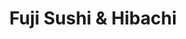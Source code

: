 ---
layout: place
title: "Fuji Sushi & Hibachi"
permalink: /wisconsin/middleton/fuji-sushi-hibachi.html
stateAbbr: WI
stateName: Wisconsin
cityName: Middleton
seo:
  name: "Fuji Sushi & Hibachi"
  type: Restaurant
  links: null
description: "Looking for sushi in Middleton, Wisconsin? Check out Fuji Sushi & Hibachi for a delightful Japanese dining experience. Enjoy a variety of sushi and other dis..."
place_id: ChIJK5y3mTavB4gRTX7Sz42jjY8
photos:
  - name: >-
      places/ChIJK5y3mTavB4gRTX7Sz42jjY8/photos/AeeoHcKUsM4gjI8yTDwZrhMs0fwlmDEbmk2xTZfESTIJAPaE0IJM7gjZflJ_X4rtGchK08orux6FVHZn3ntd-ofQzB8uUTRuwcreYlwDPKc8KtS1Dnyzleg3s1200TuM7chbLWPmgx592ObawYJoPlMaR9FnxkSW8uVrpbyuGIzfOLguoJRR71AK1u2B3qYt9RnFPcRk5LPJCyB8ap-isqRXR2fsbHZwTQq12DikWc2vtxCxwmwbJLgXu8tZiaRSvSXtjJZ4VLeZtE6cbhN7Y_AyQzb3NSu00RYaKiepQ55yAsqlNA
    widthPx: 2560
    heightPx: 1707
    authorAttributions:
      - displayName: Fuji Sushi & Hibachi
        uri: https://maps.google.com/maps/contrib/100974259213884181154
        photoUri: >-
          https://lh3.googleusercontent.com/a-/ALV-UjWQn_8PWJlDyhC2viSbBmYLzc9xExMpjiZeBCoJXJdOS4VwseQ=s100-p-k-no-mo
    flagContentUri: >-
      https://www.google.com/local/imagery/report/?cb_client=maps_api_places.places_api&image_key=!1e10!2sAF1QipNtfylgAs6KziU1Ozc0TTuxbkvvDCjsrZYSo5nq&hl=en-US
    googleMapsUri: >-
      https://www.google.com/maps/place//data=!3m4!1e2!3m2!1sAF1QipNtfylgAs6KziU1Ozc0TTuxbkvvDCjsrZYSo5nq!2e10!4m2!3m1!1s0x8807af3699b79c2b:0x8f8da38dcfd27e4d
  - name: >-
      places/ChIJK5y3mTavB4gRTX7Sz42jjY8/photos/AeeoHcIY9ItxPlzvcSJBsvCHAZcdipVXWtSeN6G73poLRaPEBc9Zdf3kFYbO9F8X5PWk3M9PVkG7FR7Y49hPV2iiCM4FYjLHZ9MSSlzh_YnSWPCABbvU3ygvSrodBv0hSDGjuo4Fh9b7UEADYHwH-RwCYjqiycMxhPll1eFbrbg5nBB6oQMz_A4UMmFO5oVpSRVF1chfbd9FJsLO74YodfENQDcZqukrEf5kDmFClk6SIMsRn-EoTosM-TFeXJ6DzHmc2Wyw3_Z7cFXQdcN8BTWc6QQat7XVC8xEeX0aOEmNJyzFUQ
    widthPx: 2560
    heightPx: 1707
    authorAttributions:
      - displayName: Fuji Sushi & Hibachi
        uri: https://maps.google.com/maps/contrib/100974259213884181154
        photoUri: >-
          https://lh3.googleusercontent.com/a-/ALV-UjWQn_8PWJlDyhC2viSbBmYLzc9xExMpjiZeBCoJXJdOS4VwseQ=s100-p-k-no-mo
    flagContentUri: >-
      https://www.google.com/local/imagery/report/?cb_client=maps_api_places.places_api&image_key=!1e10!2sAF1QipPAFtYpnlqV_SWuMW5BCUbANdVROUyBC97u9Izz&hl=en-US
    googleMapsUri: >-
      https://www.google.com/maps/place//data=!3m4!1e2!3m2!1sAF1QipPAFtYpnlqV_SWuMW5BCUbANdVROUyBC97u9Izz!2e10!4m2!3m1!1s0x8807af3699b79c2b:0x8f8da38dcfd27e4d
  - name: >-
      places/ChIJK5y3mTavB4gRTX7Sz42jjY8/photos/AeeoHcItMBVt4kB2_0tnhX6R3eHt98sW0bdXK8D2fG4tKf7XCpgfm-kx_uMMq0skOXKoXTaHrA-GE42kbbQLOQ8PPDgfHygZZpEH_sIMnkdhgM6snhLn1PNtopmF0lAkt0aNPfFBqWTsLwI7ivEKql2csirkC_272U0deNaG9zWXxOIVJE-zlSYKXIqRg7I-e4izTDMHlCKsbb8Z0M1FfQjDbUyfP4U0Ow86TS3d-z1V6DavoSYTpMCuzJ90dkzYTlY88iMyu2iSzWbXvb0gBqnS_59Vg4S6BPHRzSf29lKn8aiK2Sq2lh5T6lpPwr_BA6hwxI-2QkOyLMHPppv6r3lJ6mZMoWCOfeUYfRerJ-ygGgPekFydg1Tnnxv6Jxz_iyjSrZfHbjnrAeqPU-rXz3YaQLwDsMvHEHGxivYuhm8Y6rouYw
    widthPx: 3024
    heightPx: 4032
    authorAttributions:
      - displayName: Kiro Chen
        uri: https://maps.google.com/maps/contrib/114326953147533334614
        photoUri: >-
          https://lh3.googleusercontent.com/a-/ALV-UjUmVqiYIEAfipvZq5DnXdI5qmUWoI93WrPUvzAIOTYfn-xu653eew=s100-p-k-no-mo
    flagContentUri: >-
      https://www.google.com/local/imagery/report/?cb_client=maps_api_places.places_api&image_key=!1e10!2sCIHM0ogKEICAgIDj5YXePg&hl=en-US
    googleMapsUri: >-
      https://www.google.com/maps/place//data=!3m4!1e2!3m2!1sCIHM0ogKEICAgIDj5YXePg!2e10!4m2!3m1!1s0x8807af3699b79c2b:0x8f8da38dcfd27e4d
  - name: >-
      places/ChIJK5y3mTavB4gRTX7Sz42jjY8/photos/AeeoHcIKTwPo2LScTnwveVsu7cAJHpFQHLiDgoFNboBaw-rbkIUxKBnidt4pujEdr2-WprSBJ1zCB12h9bZYH7Zw3Z0sEHxslvR0S5R3kJq7-B7veHZlk6EWUPhfAWWzNWbRxU_rh4pjrq5RcqKykr4PvahKL_0f07K7v4fAOwSoUpfXef9uCm9HTAvWKi6yV-vahEDAnrtru6nNqF-XV-20yCEvfKrfl-_OXg_K4SK2QTFLaB8bWfNLei7FGlQAePuzi49VPOC1NQIG9M8a-i9Lhwr7S1ko9c_nN2jGiZJAnwtBtP2Y1A9UtVkOjncB0i4IPzd9TSdDiRR5zSwgRClIbBdweC3fIkRDENrnn_hHCmShT_C0bbX8k_Gpd3XMxC62V9ugvk8hmECZHZsmyycKDlKw4qZe4qMMIYcDw0JDJYRJvQ
    widthPx: 4624
    heightPx: 3468
    authorAttributions:
      - displayName: C K
        uri: https://maps.google.com/maps/contrib/107877092442259640936
        photoUri: >-
          https://lh3.googleusercontent.com/a-/ALV-UjURtwgYp0d1FeCzNZwGpNLXWR17WNYE4wdbEdKvhA5QYGVlF8ei=s100-p-k-no-mo
    flagContentUri: >-
      https://www.google.com/local/imagery/report/?cb_client=maps_api_places.places_api&image_key=!1e10!2sCIHM0ogKEICAgIC96b3SIw&hl=en-US
    googleMapsUri: >-
      https://www.google.com/maps/place//data=!3m4!1e2!3m2!1sCIHM0ogKEICAgIC96b3SIw!2e10!4m2!3m1!1s0x8807af3699b79c2b:0x8f8da38dcfd27e4d
  - name: >-
      places/ChIJK5y3mTavB4gRTX7Sz42jjY8/photos/AeeoHcL6q4F4gbGBqVhbh29Xq7AajC9VS8lTtEOZ1xu4omS2moc1Ty_oj0hEOYDerFVabWmIlX0QtMMFbeyFkCGoTuZ1ShQ7KajuPhPKUYT34KS-1IqhfiAYxLlLLuFnxGfE3cnwhuqF3EHY7r5DXFHEebdZAS1Ev-FTi4AIYQ-5ybG7v7Sf7mURYLmrrX1h8FkkAHAkN2Z1aCCslrsCzQIvApCGSQqjqkP2y7_VwGdtq5G8qTNKdDv2qQk2C7VdaoJFsdYi0PsBcTwCFB1eQ7YvdlR29qMYrYg4OTQ5O4o1ja769w
    widthPx: 2560
    heightPx: 1707
    authorAttributions:
      - displayName: Fuji Sushi & Hibachi
        uri: https://maps.google.com/maps/contrib/100974259213884181154
        photoUri: >-
          https://lh3.googleusercontent.com/a-/ALV-UjWQn_8PWJlDyhC2viSbBmYLzc9xExMpjiZeBCoJXJdOS4VwseQ=s100-p-k-no-mo
    flagContentUri: >-
      https://www.google.com/local/imagery/report/?cb_client=maps_api_places.places_api&image_key=!1e10!2sAF1QipOvN-94hkvlt_fVB9_zjAuYXV_1_0g0VsU-ozuo&hl=en-US
    googleMapsUri: >-
      https://www.google.com/maps/place//data=!3m4!1e2!3m2!1sAF1QipOvN-94hkvlt_fVB9_zjAuYXV_1_0g0VsU-ozuo!2e10!4m2!3m1!1s0x8807af3699b79c2b:0x8f8da38dcfd27e4d
  - name: >-
      places/ChIJK5y3mTavB4gRTX7Sz42jjY8/photos/AeeoHcJ3ds7KwH6QTcSgnyEibQCwbOfuukCUv4KLsd2yBAMocZeqVbkT1G1B7rNNiYL2fLeQZMcC76na_L28HsmwRhtGDX42ge4bgTPz3cHdZa-Qo2Oe-wBwkVRfIdwAMH1bRnYNYXLuLNQZ4Wzq1EgW4th9E0d0tel8iqm_qXyFDjRxopuEpsjTs8TGnTjVHMpPny8CY4_GNR-ET1fE8FFGZpBu-YfPIIYqJk3AWI1I6VbR2fwVbMieOIAUCwbexJpwRShC-4FYQUK42PRZ5_v7oGys1tarTMSMLtBhEL3iLnkWPcimQ8oDQV2JqpXtEOX2QlwpvLF1IMr572poJQ19sVVru1pJlV9W3LS__FqRu-5ZT6uyrwPOQMI9iGj68ffrkJAj-9AR4Zg8eATHcieuZxXNgEjx4Q1_rtKiTD366KW0bA
    widthPx: 4032
    heightPx: 3024
    authorAttributions:
      - displayName: Annie Chen
        uri: https://maps.google.com/maps/contrib/114524155501593648339
        photoUri: >-
          https://lh3.googleusercontent.com/a/ACg8ocKADLHqBVs_6NfYQGtDmDNZv8no0QgEoC_S6XR5HjJmwkMPJVJc=s100-p-k-no-mo
    flagContentUri: >-
      https://www.google.com/local/imagery/report/?cb_client=maps_api_places.places_api&image_key=!1e10!2sCIHM0ogKEICAgICZsYSqTg&hl=en-US
    googleMapsUri: >-
      https://www.google.com/maps/place//data=!3m4!1e2!3m2!1sCIHM0ogKEICAgICZsYSqTg!2e10!4m2!3m1!1s0x8807af3699b79c2b:0x8f8da38dcfd27e4d
  - name: >-
      places/ChIJK5y3mTavB4gRTX7Sz42jjY8/photos/AeeoHcIG9K-pxshIrGRaY2kSKExssky5DYlDxvLywCiWjLIk5mSUENh2PMzKTtl4dEBna4iFrchLa2W6MSUcTFo0HeqFxHreOQtsnghcvfImAeTmL2N6DwOH7DjVWLs_Q1i5hcdy7OdPpR0P63nb1crHW3s1npdMQ1BGWrJfFyl0D_EuIpEM4XUokxmSGYXwDQZe8hsZUuxOIaUBc8DJOwgm7lOKwJFkwamQWanBx2tqIsH2cm8v3WuRq-UmWF0ipjz8IC3MhE52hgVt6lMa0F8J0vEJY9cIBlPMUcawKv8ehY4NJXb6eK7ng6GeZmSJUA8mA_ELXv2HVIo9X1a0Z8FyjV-0yal_pYmU5DBaeyYmfeAX8Hw8iwAs20G9bM5l2ARvooZAfGxK-mtXgJlgyaM4LzoYPtSBwHR9vaP4I1LmYyov2MSI
    widthPx: 4000
    heightPx: 1848
    authorAttributions:
      - displayName: Jenny Pulvermacher
        uri: https://maps.google.com/maps/contrib/105813430020094757084
        photoUri: >-
          https://lh3.googleusercontent.com/a/ACg8ocK11yNSoJwmwL2Jhq_DYxFwFAZMBtRXsQj7tFcadfsJD3_NIg=s100-p-k-no-mo
    flagContentUri: >-
      https://www.google.com/local/imagery/report/?cb_client=maps_api_places.places_api&image_key=!1e10!2sCIHM0ogKEICAgIC1na_Z9AE&hl=en-US
    googleMapsUri: >-
      https://www.google.com/maps/place//data=!3m4!1e2!3m2!1sCIHM0ogKEICAgIC1na_Z9AE!2e10!4m2!3m1!1s0x8807af3699b79c2b:0x8f8da38dcfd27e4d
  - name: >-
      places/ChIJK5y3mTavB4gRTX7Sz42jjY8/photos/AeeoHcIKxuXpQKTOi2EX0nApFmwOWNLWZSenefnIzZVBZcbEJBEN9HlOOYyXvmAWIi52_FXimByNxrVOtMhqcFHQZOhwNDS7g0qsjMISuXjEM39oSGWOT3jJbMPWy5geh2z9FwvKuWrjAl98h3_1oRrxSZiSJF_CS568uTIAx1WVg7rsicPZw_MQe0Qj6zU0ehweSUpW6k_rWPwBmckbqywIcUdhCcGQMjZSiYFuRwO3BPGRzq8kYe11FzoPAwEbpfUmYnH8QB5ls8neE3sO0jmZgMnF29uFxlSUo99_5NZFMG6Qug
    widthPx: 2560
    heightPx: 1707
    authorAttributions:
      - displayName: Fuji Sushi & Hibachi
        uri: https://maps.google.com/maps/contrib/100974259213884181154
        photoUri: >-
          https://lh3.googleusercontent.com/a-/ALV-UjWQn_8PWJlDyhC2viSbBmYLzc9xExMpjiZeBCoJXJdOS4VwseQ=s100-p-k-no-mo
    flagContentUri: >-
      https://www.google.com/local/imagery/report/?cb_client=maps_api_places.places_api&image_key=!1e10!2sAF1QipOV4NICN0rRsBJ6egNCUPXwU6_4N2ldgAayB6Do&hl=en-US
    googleMapsUri: >-
      https://www.google.com/maps/place//data=!3m4!1e2!3m2!1sAF1QipOV4NICN0rRsBJ6egNCUPXwU6_4N2ldgAayB6Do!2e10!4m2!3m1!1s0x8807af3699b79c2b:0x8f8da38dcfd27e4d
  - name: >-
      places/ChIJK5y3mTavB4gRTX7Sz42jjY8/photos/AeeoHcKrs8h7AGv9wjZTAQAj28QnD6c2IK0ZhNTDHWIEHEIgXDoiZsN0qcppUTZF4BTvOTU3GsrwWUNoPSEdWLaqUuGqGbgygowJrLru4RUGHkpNoVRgK4F_w1qJ7JsfdxlbHfv0faZ8vBU1u-Yb3Ca2UjAoAf7r_mjg5QRvLbmXZ06FSYaWbePsht3PT-Y1yNKTNBIAwQI4xlDn-VF68pDCxiS_Q_rFP1VQ6TgIkzcQ4w56JQ0wM4jVz3KUCXUx27YaC4RCqz5IKFv1uAmQ_as-42I2xQcjsCpNxJl56jiLwxV5BU45wNHTMQGAWK_Q1PcXe3DtLNaTuCa-bop7hxMvizpZUpbN5ioipmDHQdHtWDQrmrYKHLGofydOA5usCUkFpdZox2lIOHM0i4fUFeQt9lETwn98sf4i1IPyEUKYSDEFSPD6
    widthPx: 4032
    heightPx: 2268
    authorAttributions:
      - displayName: Pro Daulo
        uri: https://maps.google.com/maps/contrib/113069310619246748133
        photoUri: >-
          https://lh3.googleusercontent.com/a-/ALV-UjXiM-S00iXLRl4uJH9cm1QZns5Zxi5hKONUVhNYMfGumPLsvOMU=s100-p-k-no-mo
    flagContentUri: >-
      https://www.google.com/local/imagery/report/?cb_client=maps_api_places.places_api&image_key=!1e10!2sCIHM0ogKEICAgICWmpqk3gE&hl=en-US
    googleMapsUri: >-
      https://www.google.com/maps/place//data=!3m4!1e2!3m2!1sCIHM0ogKEICAgICWmpqk3gE!2e10!4m2!3m1!1s0x8807af3699b79c2b:0x8f8da38dcfd27e4d
  - name: >-
      places/ChIJK5y3mTavB4gRTX7Sz42jjY8/photos/AeeoHcJNu1c7dJP0JoejP2kZ62PtpqMcxA6kfJDBQjvqIHoLawQXlSmfQPF6OHXQhCNdyPFGij3va_CRb_G7kIdqFlGfLfjMTCoduAgQQFx7pvnxBrvT6ahys2liGQvkRjwHard_beH8x8qm154jOhH11NQVXLUaM1cNZ7miPJO5_K80OaHmOsUiJpbHqvywOS7jNUcHQubBE7-Z5Qb7TsHCtOIuq4-A_2_j1uRzbg6miGmyHA1I4ldiyMrLle4BbwGIEqIgZRxQ8hLsUeREE3kXghIpB-xbJXHB0U4jqCaNAWERRqs7wyPaNiKOHE8fSCt3wsEBJLYB_FeoUtBZKWbonDWbanl_0hLFWYJoG0yT79xPOSsitl1Yic7mNLS4iuAtJsVhdu2FcZk3OegwoGc1sbjK5XkJMxhxGHpm84FMUqcgKgIi
    widthPx: 4032
    heightPx: 3024
    authorAttributions:
      - displayName: Randi Turner
        uri: https://maps.google.com/maps/contrib/113252008343051825192
        photoUri: >-
          https://lh3.googleusercontent.com/a/ACg8ocLSKIRdyABslsAe8x9OU_tq2db1aIBVfnJ5hZNSg4l01T0cWw=s100-p-k-no-mo
    flagContentUri: >-
      https://www.google.com/local/imagery/report/?cb_client=maps_api_places.places_api&image_key=!1e10!2sCIHM0ogKEICAgIDOteHtpwE&hl=en-US
    googleMapsUri: >-
      https://www.google.com/maps/place//data=!3m4!1e2!3m2!1sCIHM0ogKEICAgIDOteHtpwE!2e10!4m2!3m1!1s0x8807af3699b79c2b:0x8f8da38dcfd27e4d
address: 1610 Deming Way, Middleton, WI 53562, USA
street: 1610 Deming Way
city: Middleton
state: WI
zip: '53562'
country: USA
neighborhood: Greenway Station
latitude: '43.090961'
longitude: '-89.527594'
accessibility_options:
  wheelchairAccessibleParking: true
  wheelchairAccessibleEntrance: true
  wheelchairAccessibleRestroom: true
  wheelchairAccessibleSeating: true
business_status: OPERATIONAL
name: Fuji Sushi & Hibachi
google_maps_links:
  directionsUri: >-
    https://www.google.com/maps/dir//''/data=!4m7!4m6!1m1!4e2!1m2!1m1!1s0x8807af3699b79c2b:0x8f8da38dcfd27e4d!3e0
  placeUri: https://maps.google.com/?cid=10344103748612292173
  writeAReviewUri: >-
    https://www.google.com/maps/place//data=!4m3!3m2!1s0x8807af3699b79c2b:0x8f8da38dcfd27e4d!12e1
  reviewsUri: >-
    https://www.google.com/maps/place//data=!4m4!3m3!1s0x8807af3699b79c2b:0x8f8da38dcfd27e4d!9m1!1b1
  photosUri: >-
    https://www.google.com/maps/place//data=!4m3!3m2!1s0x8807af3699b79c2b:0x8f8da38dcfd27e4d!10e5
primary_type: Sushi Restaurant
opening_hours:
  regular: null
  current: null
secondary_opening_hours:
  regular:
    weekdayDescriptions: null
    type: null
  current:
    weekdayDescriptions: null
    type: null
phone: null
price_level: null
price_range: null
rating: null
rating_count: 0
website: null
reviews: null
parking_options: null
payment_options: null
allow_dogs: null
curbside_pickup: null
delivery: null
dine_in: null
good_for_children: null
good_for_groups: null
good_for_sports: null
live_music: null
menu_for_children: null
outdoor_seating: null
reservable: null
restroom: null
serves_beer: null
serves_breakfast: null
serves_brunch: null
serves_cocktails: null
serves_coffee: null
serves_dinner: null
serves_dessert: null
serves_lunch: null
serves_vegetarian_food: null
serves_wine: null
takeout: null
summary: null

---
